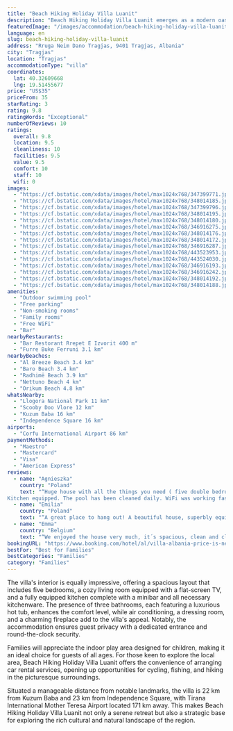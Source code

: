 ```yaml
---
title: "Beach Hiking Holiday Villa Luanit"
description: "Beach Hiking Holiday Villa Luanit emerges as a modern oasis in Tragjas, boasting a comprehensive renovation that has transformed it into a prime destination for travelers seeking both relaxation and adventure."
featuredImage: "/images/accommodation/beach-hiking-holiday-villa-luanit-347399771.jpg"
language: en
slug: beach-hiking-holiday-villa-luanit
address: "Rruga Neim Dano Tragjas, 9401 Tragjas, Albania"
city: "Tragjas"
location: "Tragjas"
accommodationType: "villa"
coordinates:
  lat: 40.32609668
  lng: 19.51455677
price: "US$35"
priceFrom: 35
starRating: 3
rating: 9.8
ratingWords: "Exceptional"
numberOfReviews: 10
ratings:
  overall: 9.8
  location: 9.5
  cleanliness: 10
  facilities: 9.5
  value: 9.5
  comfort: 10
  staff: 10
  wifi: 0
images:
  - "https://cf.bstatic.com/xdata/images/hotel/max1024x768/347399771.jpg?k=39ffe61cdd2f04deaf4325131f8ecc302413c0e66a99aab276a15a6314147bc1&o=&hp=1"
  - "https://cf.bstatic.com/xdata/images/hotel/max1024x768/348014185.jpg?k=4922771ef92fb2aefd4452c09691534918c1748edda824d3b63b367695b7dc86&o=&hp=1"
  - "https://cf.bstatic.com/xdata/images/hotel/max1024x768/347399796.jpg?k=8735079666fa9bdc0b31511bd030bbfb9a67ae3cddbca41b3814635674709fb9&o=&hp=1"
  - "https://cf.bstatic.com/xdata/images/hotel/max1024x768/348014195.jpg?k=33a97619e71b06f1fa1f066487fac884e1b6323d02a11314cfe1ebd60ac39c25&o=&hp=1"
  - "https://cf.bstatic.com/xdata/images/hotel/max1024x768/348014180.jpg?k=2c647711d9f577a24b18a20740c5de1bcc84a5e8a46798f4087854d8fcfbcb84&o=&hp=1"
  - "https://cf.bstatic.com/xdata/images/hotel/max1024x768/346916275.jpg?k=f5219c52894d7d4bb6c93cbc869932accb4d451befbe23e94a58a8e987c1dc14&o=&hp=1"
  - "https://cf.bstatic.com/xdata/images/hotel/max1024x768/348014176.jpg?k=b7594613f73cba3a09059ae668a65dfba7ae8ff166fe12574c0c3008389d3085&o=&hp=1"
  - "https://cf.bstatic.com/xdata/images/hotel/max1024x768/348014172.jpg?k=0ca486ffba72fb077278d109410f3e6361f0e3ed60f2c50fd32981fc91093126&o=&hp=1"
  - "https://cf.bstatic.com/xdata/images/hotel/max1024x768/346916287.jpg?k=28ec4533458b698187e56f9bb6768d8f5567b5613fda8a838d6d72179043c315&o=&hp=1"
  - "https://cf.bstatic.com/xdata/images/hotel/max1024x768/443523953.jpg?k=030f3ba34e26ad25044bc4d0f8dd4c5e1258ae9829ea0be55d7e72b687609f26&o=&hp=1"
  - "https://cf.bstatic.com/xdata/images/hotel/max1024x768/443524030.jpg?k=09fbcbbd1d1592084d20a16167c06b354ad5158d72c5ca3da935c59487b31f1d&o=&hp=1"
  - "https://cf.bstatic.com/xdata/images/hotel/max1024x768/346916193.jpg?k=21f7477233038e63cf3073bbbc43b09715e42cf4654d4e10aaa19e38aeb9a44c&o=&hp=1"
  - "https://cf.bstatic.com/xdata/images/hotel/max1024x768/346916242.jpg?k=15e6d0821c6417c58add9d50c91ee16c581a698bf9b4d1625cad9d8128901b53&o=&hp=1"
  - "https://cf.bstatic.com/xdata/images/hotel/max1024x768/348014192.jpg?k=a6dae4714333bb5109a556379ed4df804b5ac21a407f586fd7e42bb1df42780a&o=&hp=1"
  - "https://cf.bstatic.com/xdata/images/hotel/max1024x768/348014188.jpg?k=7e0052400b705c7a47aa24eab4b326bd8a0455f5a8b5987c41c31f00286b1f81&o=&hp=1"
amenities:
  - "Outdoor swimming pool"
  - "Free parking"
  - "Non-smoking rooms"
  - "Family rooms"
  - "Free WiFi"
  - "Bar"
nearbyRestaurants:
  - "Bar Restorant Rrepet E Izvorit 400 m"
  - "Furre Buke Ferruni 3.1 km"
nearbyBeaches:
  - "Al Breeze Beach 3.4 km"
  - "Baro Beach 3.4 km"
  - "Radhimë Beach 3.9 km"
  - "Nettuno Beach 4 km"
  - "Orikum Beach 4.8 km"
whatsNearby:
  - "Llogora National Park 11 km"
  - "Scooby Doo Vlore 12 km"
  - "Kuzum Baba 16 km"
  - "Independence Square 16 km"
airports:
  - "Corfu International Airport 86 km"
paymentMethods:
  - "Maestro"
  - "Mastercard"
  - "Visa"
  - "American Express"
reviews:
  - name: "Agnieszka"
    country: "Poland"
    text: "“Huge house with all the things you need ( five double bedrooms, three bathrooms). I am not sure how many balconies in total.... I guess 5-6 😅
Kitchen equipped. The pool has been cleaned daily. WiFi was working fast.”"
  - name: "Emilia"
    country: "Poland"
    text: "“A great place to hang out! A beautiful house, superbly equipped. A very nice host, I would recommend it to everyone and we hope to come back here again!”"
  - name: "Emma"
    country: "Belgium"
    text: "“We enjoyed the house very much, it´s spacious, clean and close to the beach ( 7 min drive). Our children enjoyed the large pool and little turtles in the garden. The best place we stayed during our 3 weeks in Albania. The host is also very...”"
bookingURL: "https://www.booking.com/hotel/al/villa-albania-price-is-negotiable.en-gb.html?aid=8035640"
bestFor: "Best for Families"
bestCategories: "Families"
category: "Families"
---
```


The villa's interior is equally impressive, offering a spacious layout that includes five bedrooms, a cozy living room equipped with a flat-screen TV, and a fully equipped kitchen complete with a minibar and all necessary kitchenware. The presence of three bathrooms, each featuring a luxurious hot tub, enhances the comfort level, while air conditioning, a dressing room, and a charming fireplace add to the villa's appeal. Notably, the accommodation ensures guest privacy with a dedicated entrance and round-the-clock security.

Families will appreciate the indoor play area designed for children, making it an ideal choice for guests of all ages. For those keen to explore the local area, Beach Hiking Holiday Villa Luanit offers the convenience of arranging car rental services, opening up opportunities for cycling, fishing, and hiking in the picturesque surroundings.

Situated a manageable distance from notable landmarks, the villa is 22 km from Kuzum Baba and 23 km from Independence Square, with Tirana International Mother Teresa Airport located 171 km away. This makes Beach Hiking Holiday Villa Luanit not only a serene retreat but also a strategic base for exploring the rich cultural and natural landscape of the region.